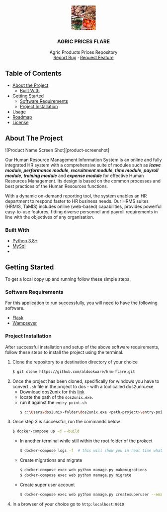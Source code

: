 
<!-- PROJECT LOGO -->
<br />
<p align="center">
  <a href="#">
    <img src="/static/beeyimobile.jpeg" alt="Logo" width="80" height="80">
  </a>

  <h3 align="center">AGRIC PRICES FLARE</h3>

  <p align="center">
    Agric Products Prices Repository
    <br />
    <a href="https://github.com/Kisekka-Alexander/Prices-Flare/issues">Report Bug</a>
    ·
    <a href="https://github.com/Kisekka-Alexander/Prices-Flare/issues">Request Feature</a>
  </p>
</p>



<!-- TABLE OF CONTENTS -->
## Table of Contents

* [About the Project](#about-the-project)
  * [Built With](#built-with)
* [Getting Started](#getting-started)
  * [Software Requirements](#software-requirements)
  * [Project Installation](#project-installation)
* [Usage](#usage)
* [Roadmap](#roadmap)
* [License](#license)



<!-- ABOUT THE PROJECT -->
## About The Project

![Product Name Screen Shot][product-screenshot]

  Our Human Resource Management Information System is an online and fully integrated HR system with a comprehensive suite of modules such as ***leave module***, ***performance module***, ***recruitment module***, ***time module***, ***payroll module***, ***training module*** and ***expense module*** for effective Human Resources Management. Its design is based on the common processes and best practices of the Human Resources functions.

<p>
    With a dynamic on-demand reporting tool, the system enables an HR department to respond faster to HR business needs. Our HRMS suites (HRMIS, TaMIS) includes online (web-based) capabilities, provides powerful easy-to-use features, fitting diverse personnel and payroll requirements in line with the objectives of any organisation.
</p>

### Built With

* [Python 3.8+](https://www.python.org/)
* [MySql](https://www.w3schools.com/mySQl/default.asp)
* 



<!-- GETTING STARTED -->
## Getting Started

To get a local copy up and running follow these simple steps.

### Software Requirements

For this application to run successfully, you will need to have the following software.
   * [Flask](https://flask.palletsprojects.com/en/2.0.x/installation/)
   * [Wampsever](https://www.wampserver.com/en/download-wampserver-64bits/)

### Project Installation
 
 After successful installation and setup of the above software requirements, follow these steps to install the project using the terminal.
1. Clone the repository to a destination directory of your choice
    ```sh
    $ git clone https://github.com/aldookware/hrm-flare.git
    ```
2. Once the project has been cloned, specifically for windows you have to convert `.sh` file in the project to dos - with a tool called dos2unix.exe <br />
    - Download dos2unix for this [link](https://netactuate.dl.sourceforge.net/project/dos2unix/dos2unix/6.0.2/dos2unix-6.0.2-win64.zip)
    - locate the path of the `dos2unix.exe`.
    - run it against the `entry-point.sh`
      ```sh
      $ c:\Users\dos2unix-folder\dos2unix.exe <path-project>\entry-point.sh
      ```
3. Once step 3 is successful, run the commands below 
    ```sh 
    $ docker-compose up -d --build
    ```
    - In another terminal while still within the root folder of the prokect
      ```sh
      $ docker-compose logs -f  # this will show you in real time what is happing to the project
      ```
    - Create migrations and migrate
      ```sh 
      $ docker-compose exec web python manage.py makemigrations
      $ docker-compose exec web python manage.py migrate
      ```
    - Create super user account
      ```sh
      $ docker-compose exec web python manage.py createsuperuser --email <your-email> --username <your-username>
      ```
4. In a browser of your choice go to `http:localhost:8010` 